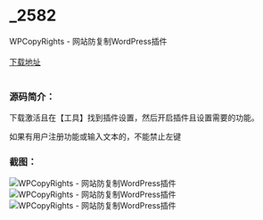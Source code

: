 # _2582
WPCopyRights - 网站防复制WordPress插件
<br/></br>
[下载地址](https://www.uuid2.com/2582.html "下载地址")
<br/></br>
<h3>源码简介：</h3>
<p> <p>
<p> <p>
<p>下载激活且在【工具】找到插件设置，然后开启插件且设置需要的功能。<p>
<p>如果有用户注册功能或输入文本的，不能禁止左键<p>
<h3>截图：</h3>
<img src="https://www.uuid2.com/wp-content/uploads/img/202105/c853bd4501.jpg" alt="WPCopyRights - 网站防复制WordPress插件"><img src="https://www.uuid2.com/wp-content/uploads/img/202105/e58dbf3423.png" alt="WPCopyRights - 网站防复制WordPress插件"><img src="https://www.uuid2.com/wp-content/uploads/img/202105/f40b409244.png" alt="WPCopyRights - 网站防复制WordPress插件">
